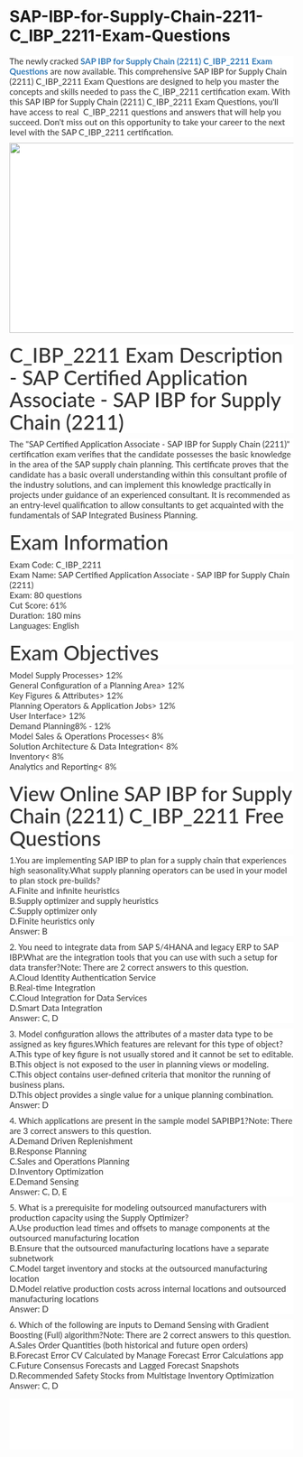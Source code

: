 # SAP-IBP-for-Supply-Chain-2211-C_IBP_2211-Exam-Questions
<p>
	<span style="font-size:12px;font-weight:normal;"> </span>
</p>
<p style="box-sizing:border-box;margin-top:0px;margin-bottom:10px;color:#333333;font-family:Lato;font-size:15px;white-space:normal;background-color:#FFFFFF;">
	<p style="box-sizing:border-box;margin-top:0px;margin-bottom:10px;color:#333333;font-family:Lato;font-size:15px;white-space:normal;background-color:#FFFFFF;">
		The newly cracked&nbsp;<span style="box-sizing:border-box;font-weight:700;"><a href="https://www.passquestion.com/c_ibp_2211.html" style="box-sizing:border-box;background-color:transparent;color:#337AB7;text-decoration-line:none;">SAP IBP for Supply Chain (2211) C_IBP_2211 Exam Questions</a></span>&nbsp;are now available. This comprehensive SAP IBP for Supply Chain (2211) C_IBP_2211 Exam Questions are designed to help you master the concepts and skills needed to pass the C_IBP_2211 certification exam. With this SAP IBP for Supply Chain (2211) C_IBP_2211 Exam Questions, you'll have access to real &nbsp;C_IBP_2211 questions and answers that will help you succeed. Don't miss out on this opportunity to take your career to the next level with the SAP C_IBP_2211 certification.&nbsp;
	</p>
	<p style="box-sizing:border-box;margin-top:0px;margin-bottom:10px;color:#333333;font-family:Lato;font-size:15px;white-space:normal;background-color:#FFFFFF;">
		<img alt="" src="https://www.passquestion.com/uploads/pqcom/images/20230116/44850d865c2bffac0aa99b377215d32c.png" style="box-sizing:border-box;vertical-align:middle;max-width:100%;height:337px;width:600px;" />
	</p>
	<h1 style="box-sizing:border-box;margin:20px 0px 10px;font-size:36px;font-family:Lato;font-weight:500;line-height:1.1;color:#333333;white-space:normal;background-color:#FFFFFF;">
		C_IBP_2211 Exam Description - SAP Certified Application Associate - SAP IBP for Supply Chain (2211)
	</h1>
	<p style="box-sizing:border-box;margin-top:0px;margin-bottom:10px;color:#333333;font-family:Lato;font-size:15px;white-space:normal;background-color:#FFFFFF;">
		The "SAP Certified Application Associate - SAP IBP for Supply Chain (2211)" certification exam verifies that the candidate possesses the basic knowledge in the area of the SAP supply chain planning. This certificate proves that the candidate has a basic overall understanding within this consultant profile of the industry solutions, and can implement this knowledge practically in projects under guidance of an experienced consultant. It is recommended as an entry-level qualification to allow consultants to get acquainted with the fundamentals of SAP Integrated Business Planning.
	</p>
	<h1 style="box-sizing:border-box;margin:20px 0px 10px;font-size:36px;font-family:Lato;font-weight:500;line-height:1.1;color:#333333;white-space:normal;background-color:#FFFFFF;">
		Exam Information
	</h1>
	<p style="box-sizing:border-box;margin-top:0px;margin-bottom:10px;color:#333333;font-family:Lato;font-size:15px;white-space:normal;background-color:#FFFFFF;">
		Exam Code: C_IBP_2211<br style="box-sizing:border-box;" />
Exam Name: SAP Certified Application Associate - SAP IBP for Supply Chain (2211)<br style="box-sizing:border-box;" />
Exam: 80 questions<br style="box-sizing:border-box;" />
Cut Score: 61%<br style="box-sizing:border-box;" />
Duration: 180 mins<br style="box-sizing:border-box;" />
Languages: English
	</p>
	<h1 style="box-sizing:border-box;margin:20px 0px 10px;font-size:36px;font-family:Lato;font-weight:500;line-height:1.1;color:#333333;white-space:normal;background-color:#FFFFFF;">
		Exam Objectives
	</h1>
	<p style="box-sizing:border-box;margin-top:0px;margin-bottom:10px;color:#333333;font-family:Lato;font-size:15px;white-space:normal;background-color:#FFFFFF;">
		Model Supply Processes&gt; 12%<br style="box-sizing:border-box;" />
General Configuration of a Planning Area&gt; 12%<br style="box-sizing:border-box;" />
Key Figures &amp; Attributes&gt; 12%<br style="box-sizing:border-box;" />
Planning Operators &amp; Application Jobs&gt; 12%<br style="box-sizing:border-box;" />
User Interface&gt; 12%<br style="box-sizing:border-box;" />
Demand Planning8% - 12%<br style="box-sizing:border-box;" />
Model Sales &amp; Operations Processes&lt; 8%<br style="box-sizing:border-box;" />
Solution Architecture &amp; Data Integration&lt; 8%<br style="box-sizing:border-box;" />
Inventory&lt; 8%<br style="box-sizing:border-box;" />
Analytics and Reporting&lt; 8%
	</p>
	<h1 style="box-sizing:border-box;margin:20px 0px 10px;font-size:36px;font-family:Lato;font-weight:500;line-height:1.1;color:#333333;white-space:normal;background-color:#FFFFFF;">
		View Online SAP IBP for Supply Chain (2211) C_IBP_2211 Free Questions
	</h1>
	<p style="box-sizing:border-box;margin-top:0px;margin-bottom:10px;color:#333333;font-family:Lato;font-size:15px;white-space:normal;background-color:#FFFFFF;">
		1.You are implementing SAP IBP to plan for a supply chain that experiences high seasonality.What supply planning operators can be used in your model to plan stock pre-builds?<br style="box-sizing:border-box;" />
A.Finite and infinite heuristics<br style="box-sizing:border-box;" />
B.Supply optimizer and supply heuristics<br style="box-sizing:border-box;" />
C.Supply optimizer only<br style="box-sizing:border-box;" />
D.Finite heuristics only<br style="box-sizing:border-box;" />
Answer: B
	</p>
	<p style="box-sizing:border-box;margin-top:0px;margin-bottom:10px;color:#333333;font-family:Lato;font-size:15px;white-space:normal;background-color:#FFFFFF;">
		2. You need to integrate data from SAP S/4HANA and legacy ERP to SAP IBP.What are the integration tools that you can use with such a setup for data transfer?Note: There are 2 correct answers to this question.<br style="box-sizing:border-box;" />
A.Cloud Identity Authentication Service<br style="box-sizing:border-box;" />
B.Real-time Integration<br style="box-sizing:border-box;" />
C.Cloud Integration for Data Services<br style="box-sizing:border-box;" />
D.Smart Data Integration<br style="box-sizing:border-box;" />
Answer: C, D
	</p>
	<p style="box-sizing:border-box;margin-top:0px;margin-bottom:10px;color:#333333;font-family:Lato;font-size:15px;white-space:normal;background-color:#FFFFFF;">
		3. Model configuration allows the attributes of a master data type to be assigned as key figures.Which features are relevant for this type of object?<br style="box-sizing:border-box;" />
A.This type of key figure is not usually stored and it cannot be set to editable.<br style="box-sizing:border-box;" />
B.This object is not exposed to the user in planning views or modeling.<br style="box-sizing:border-box;" />
C.This object contains user-defined criteria that monitor the running of business plans.<br style="box-sizing:border-box;" />
D.This object provides a single value for a unique planning combination.<br style="box-sizing:border-box;" />
Answer: D
	</p>
	<p style="box-sizing:border-box;margin-top:0px;margin-bottom:10px;color:#333333;font-family:Lato;font-size:15px;white-space:normal;background-color:#FFFFFF;">
		4. Which applications are present in the sample model SAPIBP1?Note: There are 3 correct answers to this question.<br style="box-sizing:border-box;" />
A.Demand Driven Replenishment<br style="box-sizing:border-box;" />
B.Response Planning<br style="box-sizing:border-box;" />
C.Sales and Operations Planning<br style="box-sizing:border-box;" />
D.Inventory Optimization<br style="box-sizing:border-box;" />
E.Demand Sensing<br style="box-sizing:border-box;" />
Answer: C, D, E
	</p>
	<p style="box-sizing:border-box;margin-top:0px;margin-bottom:10px;color:#333333;font-family:Lato;font-size:15px;white-space:normal;background-color:#FFFFFF;">
		5. What is a prerequisite for modeling outsourced manufacturers with production capacity using the Supply Optimizer?<br style="box-sizing:border-box;" />
A.Use production lead times and offsets to manage components at the outsourced manufacturing location<br style="box-sizing:border-box;" />
B.Ensure that the outsourced manufacturing locations have a separate subnetwork<br style="box-sizing:border-box;" />
C.Model target inventory and stocks at the outsourced manufacturing location<br style="box-sizing:border-box;" />
D.Model relative production costs across internal locations and outsourced manufacturing locations<br style="box-sizing:border-box;" />
Answer: D
	</p>
	<p style="box-sizing:border-box;margin-top:0px;margin-bottom:10px;color:#333333;font-family:Lato;font-size:15px;white-space:normal;background-color:#FFFFFF;">
		6. Which of the following are inputs to Demand Sensing with Gradient Boosting (Full) algorithm?Note: There are 2 correct answers to this question.<br style="box-sizing:border-box;" />
A.Sales Order Quantities (both historical and future open orders)<br style="box-sizing:border-box;" />
B.Forecast Error CV Calculated by Manage Forecast Error Calculations app<br style="box-sizing:border-box;" />
C.Future Consensus Forecasts and Lagged Forecast Snapshots<br style="box-sizing:border-box;" />
D.Recommended Safety Stocks from Multistage Inventory Optimization<br style="box-sizing:border-box;" />
Answer: C, D
	</p>
</p>
<p style="box-sizing:border-box;margin-top:0px;margin-bottom:10px;color:#333333;font-family:Lato;font-size:15px;white-space:normal;background-color:#FFFFFF;">
	<br style="box-sizing:border-box;" />
<br style="box-sizing:border-box;" />
<br style="box-sizing:border-box;" />
<br style="box-sizing:border-box;" />
<br style="box-sizing:border-box;" />
</p>
<p>
	<br />
</p>
<p>
	<span style="white-space:normal;"></span> 
</p>
